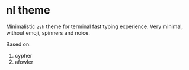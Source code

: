 # nl theme

Minimalistic `zsh` theme for terminal fast typing experience. Very minimal, without emoji, spinners and noice.

Based on:
1. cypher
2. afowler

